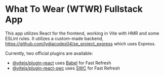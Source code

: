 # What To Wear (WTWR) Fullstack App

This app utilizes React for the frontend, working in Vite with HMR and some ESLint rules. It utilizes a custom-made backend, https://github.com/lydiacodes04/se_project_express which uses Express.

Currently, two official plugins are available:

- [@vitejs/plugin-react](https://github.com/vitejs/vite-plugin-react/blob/main/packages/plugin-react/README.md) uses [Babel](https://babeljs.io/) for Fast Refresh
- [@vitejs/plugin-react-swc](https://github.com/vitejs/vite-plugin-react-swc) uses [SWC](https://swc.rs/) for Fast Refresh
